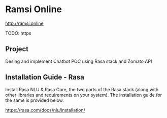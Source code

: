 # Ramsi Online

http://ramsi.online

TODO: https

## Project

Desing and implement Chatbot POC using Rasa stack and Zomato API

## Installation Guide - Rasa

Install Rasa NLU & Rasa Core, the two parts of the Rasa stack (along with other libraries and requirements on your system). The installation guide for the same is provided below.

https://rasa.com/docs/nlu/installation/
